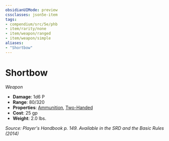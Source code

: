 ```yaml
---
obsidianUIMode: preview
cssclasses: json5e-item
tags:
- compendium/src/5e/phb
- item/rarity/none
- item/weapon/ranged
- item/weapon/simple
aliases: 
- "Shortbow"
---
```

# Shortbow
*Weapon*  

- **Damage**: 1d6 P
- **Range**: 80/320
- **Properties**: [Ammunition](2-Mechanics/CLI/rules/item-properties.md#Ammunition), [Two-Handed](2-Mechanics/CLI/rules/item-properties.md#Two-Handed)
- **Cost**: 25 gp
- **Weight**: 2.0 lbs.

*Source: Player's Handbook p. 149. Available in the <span title='Systems Reference Document (5.1)'>SRD</span> and the Basic Rules (2014)*